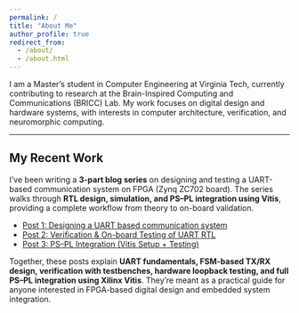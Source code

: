 ```yaml
---
permalink: /
title: "About Me"
author_profile: true
redirect_from: 
  - /about/
  - /about.html
---
```


I am a Master’s student in Computer Engineering at Virginia Tech, currently contributing to research at the Brain-Inspired Computing and Communications (BRICC) Lab. My work focuses on digital design and hardware systems, with interests in computer architecture, verification, and neuromorphic computing.

---

## My Recent Work  

I’ve been writing a **3-part blog series** on designing and testing a UART-based communication system on FPGA (Zynq ZC702 board). The series walks through **RTL design, simulation, and PS–PL integration using Vitis**, providing a complete workflow from theory to on-board validation.  

- [Post 1: Designing a UART based communication system](/posts/2025/09/uart-design-part1/)  
- [Post 2: Verification & On-board Testing of UART RTL](/posts/2025/09/uart-design-part2/)  
- [Post 3: PS–PL Integration (Vitis Setup + Testing)](/posts/2025/09/uart-ps-pl-vitis/)  

Together, these posts explain **UART fundamentals, FSM-based TX/RX design, verification with testbenches, hardware loopback testing, and full PS–PL integration using Xilinx Vitis**. They’re meant as a practical guide for anyone interested in FPGA-based digital design and embedded system integration.
